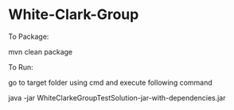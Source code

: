 # White-Clark-Group
To Package:

mvn clean package

To Run:

go to target folder using cmd and execute following command 

java -jar WhiteClarkeGroupTestSolution-jar-with-dependencies.jar
